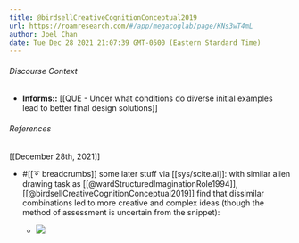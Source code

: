 ```yaml
---
title: @birdsellCreativeCognitionConceptual2019
url: https://roamresearch.com/#/app/megacoglab/page/KNs3wT4mL
author: Joel Chan
date: Tue Dec 28 2021 21:07:39 GMT-0500 (Eastern Standard Time)
---
```




###### Discourse Context

- **Informs::** [[QUE - Under what conditions do diverse initial examples lead to better final design solutions]]

###### References

[[December 28th, 2021]]

- #[[➰ breadcrumbs]] some later stuff via [[sys/scite.ai]]: with similar alien drawing task as [[@wardStructuredImaginationRole1994]], [[@birdsellCreativeCognitionConceptual2019]] find that dissimilar combinations led to more creative and complex ideas (though the method of assessment is uncertain from the snippet):

    - ![](https://firebasestorage.googleapis.com/v0/b/firescript-577a2.appspot.com/o/imgs%2Fapp%2Fmegacoglab%2Fcid3tVHowd.png?alt=media&token=c49b1ef0-6349-4f46-a6a8-5370f50908aa)
